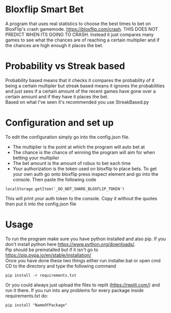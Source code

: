# Bloxflip Smart Bet
A program that uses real statistics to choose the best times to bet on BloxFlip's crash gamemode. https://bloxflip.com/crash. 
THIS DOES NOT PREDICT WHEN ITS GOING TO CRASH. Instead it just compares many games to see what the chances are of reaching a certain multiplier and if the chances are high enough it places the bet.
# Probability vs Streak based
Probability based means that it checks it compares the probability of it being a certain multipler but streak based means it ignores the probabilities and just sees if a certain amount of the recent games have gone over a certain amount and if they have it places the bet. <br>
Based on what I've seen it's recommended you use StreakBased.py
# Configuration and set up
To edit the configuration simply go into the config.json file. 
- The multiplier is the point at which the program will auto bet at 
- The chance is the chance of winning the program will aim for when betting your multiplier
- The bet amount is the amount of robux to bet each time
- Your authorization is the token used on bloxflip to place bets. To get your own auth go onto bloxflip press inspect element and go into the console. Then paste the following code
```
localStorage.getItem('_DO_NOT_SHARE_BLOXFLIP_TOKEN')
```
 This will print your auth token to the console. Copy it without the quotes then put it into the config.json file
# Usage
To run the program make sure you have python installed and also pip. If you don't install python here https://www.python.org/downloads/. <br>
Pip should be preinstalled but if it isn't go to  https://pip.pypa.io/en/stable/installation/ <br>
Once you have done these two things either run installer.bat or open cmd CD to the directory and type the following command
```
pip install -r requirements.txt
```
Or you could always just upload the files to replit (https://replit.com/) and run it there. If you run into any problems for every package inside requirements.txt do:
```
pip install "NameOfPackage"
```
